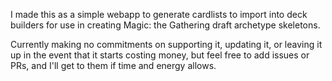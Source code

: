 I made this as a simple webapp to generate cardlists to import into deck builders for use in creating Magic: the Gathering draft archetype skeletons.

Currently making no commitments on supporting it, updating it, or leaving it up in the event that it starts costing money, but feel free to add issues or PRs, and I'll get to them if time and energy allows.
